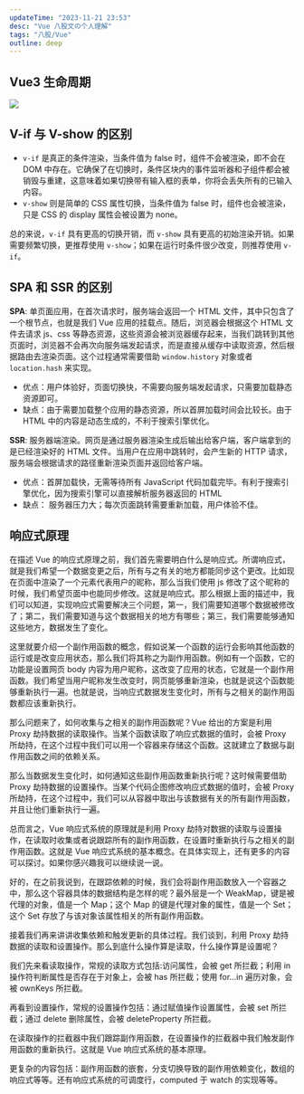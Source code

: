 ```yaml
---
updateTime: "2023-11-21 23:53"
desc: "Vue 八股文の个人理解"
tags: "八股/Vue"
outline: deep
---
```


## Vue3 生命周期

![](https://cn.vuejs.org/assets/lifecycle_zh-CN.FtDDVyNA.png)

## V-if 与 V-show 的区别

- `v-if` 是真正的条件渲染，当条件值为 false 时，组件不会被渲染，即不会在 DOM 中存在。它确保了在切换时，条件区块内的事件监听器和子组件都会被销毁与重建，这意味着如果切换带有输入框的表单，你将会丢失所有的已输入内容。
- `v-show` 则是简单的 CSS 属性切换，当条件值为 false 时，组件也会被渲染，只是 CSS 的 display 属性会被设置为 none。

总的来说，`v-if` 具有更高的切换开销，而 `v-show` 具有更高的初始渲染开销。如果需要频繁切换，更推荐使用 `v-show`；如果在运行时条件很少改变，则推荐使用 `v-if`。

## SPA 和 SSR 的区别

**SPA**: 单页面应用，在首次请求时，服务端会返回一个 HTML 文件，其中只包含了一个根节点，也就是我们 Vue 应用的挂载点。随后，浏览器会根据这个 HTML 文件去请求 js、css 等静态资源，这些资源会被浏览器缓存起来，当我们跳转到其他页面时，浏览器不会再次向服务端发起请求，而是直接从缓存中读取资源，然后根据路由去渲染页面。这个过程通常需要借助 `window.history` 对象或者 `location.hash` 来实现。

- 优点：用户体验好，页面切换快，不需要向服务端发起请求，只需要加载静态资源即可。
- 缺点：由于需要加载整个应用的静态资源，所以首屏加载时间会比较长。由于 HTML 中的内容是动态生成的，不利于搜索引擎优化。

**SSR**: 服务器端渲染。网页是通过服务器渲染生成后输出给客户端，客户端拿到的是已经渲染好的 HTML 文件。当用户在应用中跳转时，会产生新的 HTTP 请求，服务端会根据请求的路径重新渲染页面并返回给客户端。

- 优点：首屏加载快，无需等待所有 JavaScript 代码加载完毕。有利于搜索引擎优化，因为搜索引擎可以直接解析服务器返回的 HTML
- 缺点： 服务器压力大；每次页面跳转需要重新加载，用户体验不佳。

## 响应式原理

在描述 Vue 的响应式原理之前，我们首先需要明白什么是响应式。所谓响应式，就是我们希望一个数据变更之后，所有与之有关的地方都能同步这个更改。比如现在页面中渲染了一个元素代表用户的昵称，那么当我们使用 js 修改了这个昵称的时候，我们希望页面中也能同步修改。这就是响应式。那么根据上面的描述中，我们可以知道，实现响应式需要解决三个问题，第一，我们需要知道哪个数据被修改了；第二，我们需要知道与这个数据相关的地方有哪些；第三，我们需要能够通知这些地方，数据发生了变化。

这里就要介绍一个副作用函数的概念，假如说某一个函数的运行会影响其他函数的运行或是改变应用状态，那么我们将其称之为副作用函数。例如有一个函数，它的功能是设置网页 body 内容为用户昵称，这改变了应用的状态，它就是一个副作用函数。我们希望当用户昵称发生改变时，网页能够重新渲染，也就是说这个函数能够重新执行一遍。也就是说，当响应式数据发生变化时，所有与之相关的副作用函数都应该重新执行。

那么问题来了，如何收集与之相关的副作用函数呢？Vue 给出的方案是利用 Proxy 劫持数据的读取操作。当某个函数读取了响应式数据的值时，会被 Proxy 所劫持，在这个过程中我们可以用一个容器来存储这个函数。这就建立了数据与副作用函数之间的依赖关系。

那么当数据发生变化时，如何通知这些副作用函数重新执行呢？这时候需要借助 Proxy 劫持数据的设置操作。当某个代码企图修改响应式数据的值时，会被 Proxy 所劫持，在这个过程中，我们可以从容器中取出与该数据有关的所有副作用函数，并且让他们重新执行一遍。

总而言之，Vue 响应式系统的原理就是利用 Proxy 劫持对数据的读取与设置操作，在读取时收集或者说跟踪所有的副作用函数，在设置时重新执行与之相关的副作用函数。这就是 Vue 响应式系统的基本概念。在具体实现上，还有更多的内容可以探讨。如果你感兴趣我可以继续说一说。

好的，在之前我说到，在跟踪依赖的时候，我们会将副作用函数放入一个容器之中，那么这个容器具体的数据结构是怎样的呢？最外层是一个 WeakMap，键是被代理的对象，值是一个 Map；这个 Map 的键是代理对象的属性，值是一个 Set；这个 Set 存放了与该对象该属性相关的所有副作用函数。

接着我们再来讲讲收集依赖和触发更新的具体过程。我们谈到，利用 Proxy 劫持数据的读取和设置操作。那么到底什么操作算是读取，什么操作算是设置呢？

我们先来看读取操作，常规的读取方式包括:访问属性，会被 get 所拦截；利用 in 操作符判断属性是否存在于对象上，会被 has 所拦截；使用 for...in 遍历对象，会被 ownKeys 所拦截。

再看到设置操作，常规的设置操作包括：通过赋值操作设置属性，会被 set 所拦截；通过 delete 删除属性，会被 deleteProperty 所拦截。

在读取操作的拦截器中我们跟踪副作用函数，在设置操作的拦截器中我们触发副作用函数的重新执行。这就是 Vue 响应式系统的基本原理。

更复杂的内容包括：副作用函数的嵌套，分支切换导致的副作用依赖变化，数组的响应式等等。还有响应式系统的可调度行，computed 于 watch 的实现等等。

